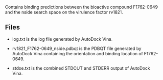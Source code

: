 Contains binding predictions between the bioactive compound F1762-0649 and the nside search space on the virulence factor rv1821.

## Files

- log.txt is the log file generated by AutoDock Vina.

- rv1821_F1762-0649_nside.pdbqt is the PDBQT file generated by AutoDock Vina containing the orientation and binding location of F1762-0649.

- stdoe.txt is the combined STDOUT and STDERR output of AutoDock Vina.

